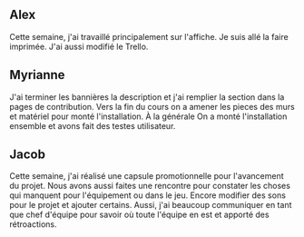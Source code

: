 ## Alex 
Cette semaine, j'ai travaillé principalement sur l'affiche. Je suis allé la faire imprimée. J'ai aussi modifié le Trello. 

## Myrianne
J'ai terminer les bannières la description et j'ai remplier la section dans la pages de contribution. Vers la fin du cours on a amener les pieces des murs et matériel pour monté l'installation. 
À la générale On a monté l'installation ensemble et avons fait des testes utilisateur.

## Jacob
Cette semaine, j'ai réalisé une capsule promotionnelle pour l'avancement du projet. Nous avons aussi faites une rencontre pour constater les choses qui manquent pour l'équipement ou dans le jeu. Encore modifier des sons pour le projet et ajouter certains. Aussi, j'ai beaucoup communiquer en tant que chef d'équipe pour savoir où toute l'équipe en est et apporté des rétroactions.
